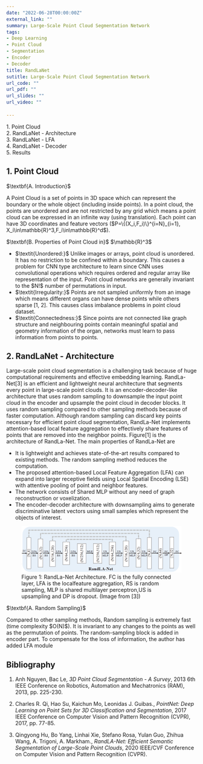 ```yaml
---
date: "2022-06-28T00:00:00Z"
external_link: ""
summary: Large-Scale Point Cloud Segmentation Network
tags:
- Deep Learning
- Point Cloud
- Segmentation
- Encoder
- Decoder
title: RandLaNet
sutitle: Large-Scale Point Cloud Segmentation Network
url_code: ""
url_pdf: ""
url_slides: ""
url_video: ""

---
```


<script src="https://mickael.canouil.fr/post/floating-toc-in-blogdown/index.en_files/header-attrs/header-attrs.js"></script>
<script src="https://cdn.jsdelivr.net/gh/google/code-prettify@master/loader/run_prettify.js"></script>
<div id="TOC">
<ul>
<li><a href="#First_Point_Header">1. Point Cloud</a>
				</li>
				<li><a href="#Second_Point_Header">2. RandLaNet - Architecture</a></li>
				<li><a href="#Third_Point_Header">3. RandLaNet - LFA</a></li>
				<li><a href="#Fourth_Point_Header">4. RandLaNet - Decoder</a></li>
				<li><a href="#Fifth_Point_Header">5. Results</a></li>
</ul>
</div>
<div> 

  <section>
  <h1 id="First_Point_Header">1. Point Cloud</h1>
  <p>
  $\textbf{A. Introduction}$
  </p>
  <p>
  A Point Cloud is a set of points in 3D space which can represent the boundary or the whole object (including inside points). In a point cloud, the points are unordered and are not restricted by any grid which means a point cloud can be expressed in an infinite way (using translation). Each point can have 3D coordinates and feature vectors ($P=\{(X_i,F_i)\}^{i=N}_{i=1}, X_i\in\mathbb{R}^3,F_i\in\mathbb{R}^d$).
  </p>
  <p>
  $\textbf{B. Properties of Point Cloud in}$ $\mathbb{R}^3$
  </p>
  <p>
 <ul>
    <li> $\textit{Unordered:}$ Unlike images or arrays, point cloud is unordered. It has no restriction to be confined within a boundary. This causes a problem for CNN type architecture to learn since CNN uses convolutional operations which requires ordered and regular array like representation of the input. Point cloud networks are generally invariant to the $N!$ number of permutations in input.</li>
   <li> $\textit{Irregularity:}$ Points are not sampled uniformly from an image which means different organs can have dense points while others sparse [1, 2]. This causes class imbalance problems in point cloud dataset.</li>
    <li> $\textit{Connectedness:}$ Since points are not connected like graph structure and neighbouring points contain meaningful spatial and geometry information of the organ, networks must learn to pass information from points to points.</li>
</ul>
  </p>
  
  <h1 id="Second_Point_Header">2. RandLaNet - Architecture</h1>
  <p>
  Large-scale point cloud segmentation is a challenging task because of huge computational requirements and effective embedding learning. RandLa-Net[3] is an efficient and lightweight neural architecture that segments every point in large-scale point clouds. It is an encoder-decoder-like architecture that uses random sampling to downsample the input point cloud in the encoder and upsample the point cloud in decoder blocks. It uses random sampling compared to other sampling methods because of faster computation. Although random sampling can discard key points necessary for efficient point cloud segmentation, RandLa-Net implements attention-based local feature aggregation to effectively share features of points that are removed into the neighbor points. Figure[1] is the architecture of RandLa-Net. The main properties of RandLa-Net are <ul>
  <li>It is lightweight and achieves state-of-the-art results compared to existing methods. The random sampling method reduces the computation.</li>
  <li> The proposed attention-based Local Feature Aggregation (LFA) can expand into larger receptive fields using Local Spatial Encoding (LSE) with attentive pooling of point and neighbor features.</li> 
  <li> The network consists of Shared MLP without any need of graph reconstruction or voxelization. </li>
  <li> The encoder-decoder architecture with downsampling aims to generate discriminative latent vectors using small samples which represent the objects of interest. </li>
  </ul>
  <figure>
					<center><img src="randlanet_architecture.png" width="800" /> </center>
					<figcaption class="figure-caption text-center">Figure 1:  RandLa-Net Architecture.  FC is the fully connected layer, LFA is the localfeature aggregation, RS is random sampling, MLP is shared multilayer perceptron,US is upsampling and DP is dropout.  (Image from [3])
					</figcaption>
				</figure>
  </p>
  <p>
  $\textbf{A. Random Sampling}$
  <p>
  <p>
   Compared to other sampling methods, Random sampling is extremely fast (time complexity $O(N)$). It is invariant to any changes to the points as well as the permutation of points. The random-sampling block is added in encoder part. To compensate for the loss of information, the author has added LFA module
  </p>
  
  
  
  </section>
  
  <section>
<h1>Bibliography</h1>
      <ol>
         <li>
            <p>Anh Nguyen, Bac Le, <cite>3D Point Cloud Segmentation - A Survey</cite>, 2013 6th IEEE Conference on Robotics, Automation and Mechatronics (RAM), 2013, pp. 225-230.</p>
         </li>
         <li>
            <p>Charles R. Qi, Hao Su, Kaichun Mo, Leonidas J. Guibas., <cite>PointNet: Deep Learning on Point Sets for 3D Classification and Segmentation</cite>, 2017 IEEE Conference on Computer Vision and Pattern Recognition (CVPR), 2017, pp. 77-85.</p>
         </li>
          <li>
            <p>Qingyong Hu, Bo Yang, Linhai Xie, Stefano Rosa, Yulan Guo, Zhihua Wang, A. Trigoni, A. Markham., <cite>RandLA-Net: Efficient Semantic Segmentation of Large-Scale Point Clouds</cite>,  2020 IEEE/CVF Conference on Computer Vision and Pattern Recognition (CVPR).</p>
         </li>
      </ol>
  </section>

</div>